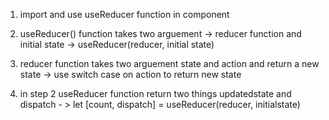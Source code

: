 1) import and use useReducer function in component

2) useReducer() function takes two arguement -> reducer function and initial state  -> useReducer(reducer, initial state)

3) reducer function takes two arguement state and action and return a new state -> use switch case on action to return new state

4) in step 2 useReducer function return two things updatedstate and dispatch - > let [count, dispatch] = useReducer(reducer, initialstate)

